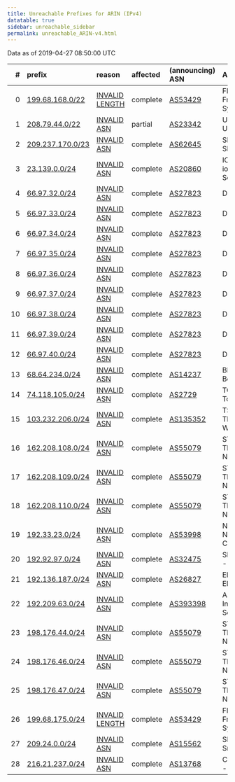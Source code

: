 ```yaml
---
title: Unreachable Prefixes for ARIN (IPv4)
datatable: true
sidebar: unreachable_sidebar
permalink: unreachable_ARIN-v4.html
---
```


Data as of 2019-04-27 08:50:00 UTC


<div class="datatable-begin"></div>

|   # | prefix                                                     | reason                                                                                                    | affected   | (announcing) ASN                         | AS Name                                    |   unreachable /24s |
|----:|:-----------------------------------------------------------|:----------------------------------------------------------------------------------------------------------|:-----------|:-----------------------------------------|:-------------------------------------------|-------------------:|
|   0 | [199.68.168.0/22](https://stat.ripe.net/199.68.168.0/22)   | [INVALID LENGTH](https://rpki-validator.ripe.net/announcement-preview?asn=AS53429&prefix=199.68.168.0/22) | complete   | [AS53429](unreachable_AS53429-v4.html)   | FREEDOMVOICE - FreedomVOICE Systems        |                  4 |
|   1 | [208.79.44.0/22](https://stat.ripe.net/208.79.44.0/22)     | [INVALID ASN](https://rpki-validator.ripe.net/announcement-preview?asn=AS23342&prefix=208.79.44.0/22)     | partial    | [AS23342](unreachable_AS23342-v4.html)   | UNITEDLAYER - Unitedlayer                  |                  4 |
|   2 | [209.237.170.0/23](https://stat.ripe.net/209.237.170.0/23) | [INVALID ASN](https://rpki-validator.ripe.net/announcement-preview?asn=AS62645&prefix=209.237.170.0/23)   | complete   | [AS62645](unreachable_AS62645-v4.html)   | SNAPNAMES - SNAPNAMES.COM                  |                  2 |
|   3 | [23.139.0.0/24](https://stat.ripe.net/23.139.0.0/24)       | [INVALID ASN](https://rpki-validator.ripe.net/announcement-preview?asn=AS20860&prefix=23.139.0.0/24)      | complete   | [AS20860](unreachable_AS20860-v4.html)   | IOMART-AS - iomart Cloud Services Limited. |                  1 |
|   4 | [66.97.32.0/24](https://stat.ripe.net/66.97.32.0/24)       | [INVALID ASN](https://rpki-validator.ripe.net/announcement-preview?asn=AS27823&prefix=66.97.32.0/24)      | complete   | [AS27823](unreachable_AS27823-v4.html)   | Dattatec.com                               |                  1 |
|   5 | [66.97.33.0/24](https://stat.ripe.net/66.97.33.0/24)       | [INVALID ASN](https://rpki-validator.ripe.net/announcement-preview?asn=AS27823&prefix=66.97.33.0/24)      | complete   | [AS27823](unreachable_AS27823-v4.html)   | Dattatec.com                               |                  1 |
|   6 | [66.97.34.0/24](https://stat.ripe.net/66.97.34.0/24)       | [INVALID ASN](https://rpki-validator.ripe.net/announcement-preview?asn=AS27823&prefix=66.97.34.0/24)      | complete   | [AS27823](unreachable_AS27823-v4.html)   | Dattatec.com                               |                  1 |
|   7 | [66.97.35.0/24](https://stat.ripe.net/66.97.35.0/24)       | [INVALID ASN](https://rpki-validator.ripe.net/announcement-preview?asn=AS27823&prefix=66.97.35.0/24)      | complete   | [AS27823](unreachable_AS27823-v4.html)   | Dattatec.com                               |                  1 |
|   8 | [66.97.36.0/24](https://stat.ripe.net/66.97.36.0/24)       | [INVALID ASN](https://rpki-validator.ripe.net/announcement-preview?asn=AS27823&prefix=66.97.36.0/24)      | complete   | [AS27823](unreachable_AS27823-v4.html)   | Dattatec.com                               |                  1 |
|   9 | [66.97.37.0/24](https://stat.ripe.net/66.97.37.0/24)       | [INVALID ASN](https://rpki-validator.ripe.net/announcement-preview?asn=AS27823&prefix=66.97.37.0/24)      | complete   | [AS27823](unreachable_AS27823-v4.html)   | Dattatec.com                               |                  1 |
|  10 | [66.97.38.0/24](https://stat.ripe.net/66.97.38.0/24)       | [INVALID ASN](https://rpki-validator.ripe.net/announcement-preview?asn=AS27823&prefix=66.97.38.0/24)      | complete   | [AS27823](unreachable_AS27823-v4.html)   | Dattatec.com                               |                  1 |
|  11 | [66.97.39.0/24](https://stat.ripe.net/66.97.39.0/24)       | [INVALID ASN](https://rpki-validator.ripe.net/announcement-preview?asn=AS27823&prefix=66.97.39.0/24)      | complete   | [AS27823](unreachable_AS27823-v4.html)   | Dattatec.com                               |                  1 |
|  12 | [66.97.40.0/24](https://stat.ripe.net/66.97.40.0/24)       | [INVALID ASN](https://rpki-validator.ripe.net/announcement-preview?asn=AS27823&prefix=66.97.40.0/24)      | complete   | [AS27823](unreachable_AS27823-v4.html)   | Dattatec.com                               |                  1 |
|  13 | [68.64.234.0/24](https://stat.ripe.net/68.64.234.0/24)     | [INVALID ASN](https://rpki-validator.ripe.net/announcement-preview?asn=AS14237&prefix=68.64.234.0/24)     | complete   | [AS14237](unreachable_AS14237-v4.html)   | BEAMSPEED1 - Beamspeed LLC                 |                  1 |
|  14 | [74.118.105.0/24](https://stat.ripe.net/74.118.105.0/24)   | [INVALID ASN](https://rpki-validator.ripe.net/announcement-preview?asn=AS2729&prefix=74.118.105.0/24)     | complete   | [AS2729](unreachable_AS2729-v4.html)     | TOPICA-LA - Topica                         |                  1 |
|  15 | [103.232.206.0/24](https://stat.ripe.net/103.232.206.0/24) | [INVALID ASN](https://rpki-validator.ripe.net/announcement-preview?asn=AS135352&prefix=103.232.206.0/24)  | complete   | [AS135352](unreachable_AS135352-v4.html) | TSGNLCO-AS-AP The Signal Co. Wireless      |                  1 |
|  16 | [162.208.108.0/24](https://stat.ripe.net/162.208.108.0/24) | [INVALID ASN](https://rpki-validator.ripe.net/announcement-preview?asn=AS55079&prefix=162.208.108.0/24)   | complete   | [AS55079](unreachable_AS55079-v4.html)   | STELLANET - Third Gear Networks            |                  1 |
|  17 | [162.208.109.0/24](https://stat.ripe.net/162.208.109.0/24) | [INVALID ASN](https://rpki-validator.ripe.net/announcement-preview?asn=AS55079&prefix=162.208.109.0/24)   | complete   | [AS55079](unreachable_AS55079-v4.html)   | STELLANET - Third Gear Networks            |                  1 |
|  18 | [162.208.110.0/24](https://stat.ripe.net/162.208.110.0/24) | [INVALID ASN](https://rpki-validator.ripe.net/announcement-preview?asn=AS55079&prefix=162.208.110.0/24)   | complete   | [AS55079](unreachable_AS55079-v4.html)   | STELLANET - Third Gear Networks            |                  1 |
|  19 | [192.33.23.0/24](https://stat.ripe.net/192.33.23.0/24)     | [INVALID ASN](https://rpki-validator.ripe.net/announcement-preview?asn=AS53998&prefix=192.33.23.0/24)     | complete   | [AS53998](unreachable_AS53998-v4.html)   | NSC-AS01 - National Systems Corporation    |                  1 |
|  20 | [192.92.97.0/24](https://stat.ripe.net/192.92.97.0/24)     | [INVALID ASN](https://rpki-validator.ripe.net/announcement-preview?asn=AS32475&prefix=192.92.97.0/24)     | complete   | [AS32475](unreachable_AS32475-v4.html)   | SINGLEHOP-LLC - SingleHop LLC              |                  1 |
|  21 | [192.136.187.0/24](https://stat.ripe.net/192.136.187.0/24) | [INVALID ASN](https://rpki-validator.ripe.net/announcement-preview?asn=AS26827&prefix=192.136.187.0/24)   | complete   | [AS26827](unreachable_AS26827-v4.html)   | EPBTELECOM - EPB Fiber Optics              |                  1 |
|  22 | [192.209.63.0/24](https://stat.ripe.net/192.209.63.0/24)   | [INVALID ASN](https://rpki-validator.ripe.net/announcement-preview?asn=AS393398&prefix=192.209.63.0/24)   | complete   | [AS393398](unreachable_AS393398-v4.html) | ASN-DIS - Dallas Infrastructure Services   |                  1 |
|  23 | [198.176.44.0/24](https://stat.ripe.net/198.176.44.0/24)   | [INVALID ASN](https://rpki-validator.ripe.net/announcement-preview?asn=AS55079&prefix=198.176.44.0/24)    | complete   | [AS55079](unreachable_AS55079-v4.html)   | STELLANET - Third Gear Networks            |                  1 |
|  24 | [198.176.46.0/24](https://stat.ripe.net/198.176.46.0/24)   | [INVALID ASN](https://rpki-validator.ripe.net/announcement-preview?asn=AS55079&prefix=198.176.46.0/24)    | complete   | [AS55079](unreachable_AS55079-v4.html)   | STELLANET - Third Gear Networks            |                  1 |
|  25 | [198.176.47.0/24](https://stat.ripe.net/198.176.47.0/24)   | [INVALID ASN](https://rpki-validator.ripe.net/announcement-preview?asn=AS55079&prefix=198.176.47.0/24)    | complete   | [AS55079](unreachable_AS55079-v4.html)   | STELLANET - Third Gear Networks            |                  1 |
|  26 | [199.68.175.0/24](https://stat.ripe.net/199.68.175.0/24)   | [INVALID LENGTH](https://rpki-validator.ripe.net/announcement-preview?asn=AS53429&prefix=199.68.175.0/24) | complete   | [AS53429](unreachable_AS53429-v4.html)   | FREEDOMVOICE - FreedomVOICE Systems        |                  1 |
|  27 | [209.24.0.0/24](https://stat.ripe.net/209.24.0.0/24)       | [INVALID ASN](https://rpki-validator.ripe.net/announcement-preview?asn=AS15562&prefix=209.24.0.0/24)      | complete   | [AS15562](unreachable_AS15562-v4.html)   | SNIJDERS - Job Snijders                    |                  1 |
|  28 | [216.21.237.0/24](https://stat.ripe.net/216.21.237.0/24)   | [INVALID ASN](https://rpki-validator.ripe.net/announcement-preview?asn=AS13768&prefix=216.21.237.0/24)    | complete   | [AS13768](unreachable_AS13768-v4.html)   | COGECO-PEER1 - Cogeco Peer 1               |                  1 |

<div class="datatable-end"></div>